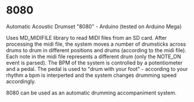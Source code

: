 # 8080
Automatic Acoustic Drumset "8080" - Arduino (tested on Arduino Mega)

Uses MD_MIDIFILE library to read MIDI files from an SD card.
After processing the midi file, the system moves a number of drumsticks across drums to drum in different positions and drums (according to the midi file).
Each note in the midi file represents a different drum (only the NOTE_ON event is parsed).
The BPM of the system is controlled by a potentiometer and a pedal.
The pedal is used to "drum with your foot" - according to your rhythm a bpm is interperted and the system changes drumming speed accordingly.

8080 can be used as an automatic drumming accompaniment system.
